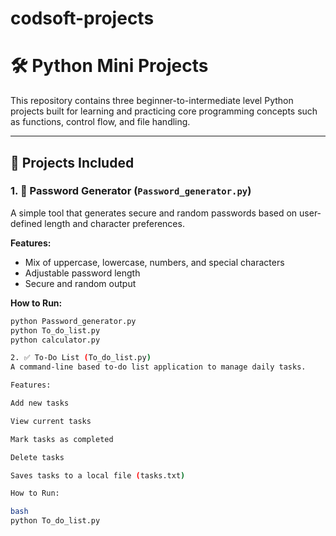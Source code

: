 # codsoft-projects

# 🛠️ Python Mini Projects

This repository contains three beginner-to-intermediate level Python projects built for learning and practicing core programming concepts such as functions, control flow, and file handling.

---

## 📌 Projects Included

### 1. 🔐 Password Generator (`Password_generator.py`)
A simple tool that generates secure and random passwords based on user-defined length and character preferences.

**Features:**
- Mix of uppercase, lowercase, numbers, and special characters
- Adjustable password length
- Secure and random output

**How to Run:**
```bash
python Password_generator.py
python To_do_list.py
python calculator.py

2. ✅ To-Do List (To_do_list.py)
A command-line based to-do list application to manage daily tasks.

Features:

Add new tasks

View current tasks

Mark tasks as completed

Delete tasks

Saves tasks to a local file (tasks.txt)

How to Run:

bash
python To_do_list.py
